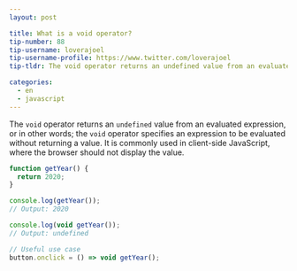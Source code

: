 ```yaml
---
layout: post

title: What is a void operator?
tip-number: 88
tip-username: loverajoel
tip-username-profile: https://www.twitter.com/loverajoel
tip-tldr: The void operator returns an undefined value from an evaluated expression

categories:
  - en
  - javascript
---
```


The `void` operator returns an `undefined` value from an evaluated expression, or in other words; the `void` operator specifies an expression to be evaluated without returning a value. It is commonly used in client-side JavaScript, where the browser should not display the value.

```js
function getYear() {
  return 2020;
}

console.log(getYear());
// Output: 2020

console.log(void getYear());
// Output: undefined

// Useful use case
button.onclick = () => void getYear();
```
